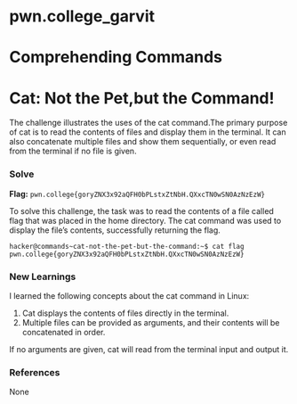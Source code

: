 # pwn.college_garvit
# Comprehending Commands

# Cat:  Not the Pet,but the Command!
The challenge illustrates the uses of the cat command.The primary purpose of cat is to read the contents of files and display them in the terminal.
It can also concatenate multiple files and show them sequentially, or even read from the terminal if no file is given.

### Solve
**Flag:** `pwn.college{goryZNX3x92aQFH0bPLstxZtNbH.QXxcTN0wSN0AzNzEzW}`

To solve this challenge, the task was to read the contents of a file called flag that was placed in the home directory. The cat command was used to display the file’s contents, successfully returning the flag.

```
hacker@commands~cat-not-the-pet-but-the-command:~$ cat flag
pwn.college{goryZNX3x92aQFH0bPLstxZtNbH.QXxcTN0wSN0AzNzEzW}
```
    
### New Learnings

I learned the following concepts about the cat command in Linux:
1. Cat displays the contents of files directly in the terminal.
2. Multiple files can be provided as arguments, and their contents will be concatenated in order.

If no arguments are given, cat will read from the terminal input and output it.

### References 
None